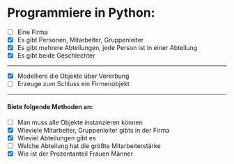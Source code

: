 Programmiere in Python:
====

- [ ] Eine Firma
- [x] Es gibt Personen, Mitarbeiter, Gruppenleiter
- [x] Es gibt mehrere Abteilungen, jede Person ist in einer Abteilung
- [x] Es gibt beide Geschlechter

----

- [x] Modelliere die Objekte über Vererbung
- [ ] Erzeuge zum Schluss ein Firmenobjekt

----

#### Biete folgende Methoden an:

- [ ] Man muss alle Objekte instanzieren können
- [x] Wieviele Mitarbeiter, Gruppenleiter gibts in der Firma
- [x] Wieviel Abteilungen gibt es
- [ ] Welche Abteilung hat die größte Mitarbeiterstärke
- [x] Wie ist der Prozentanteil Frauen Männer
